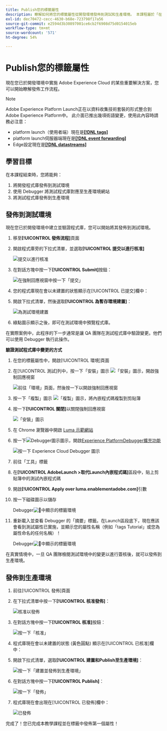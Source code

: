 ```yaml
---
title: Publish您的標籤屬性
description: 瞭解如何將您的標籤屬性從開發環境發佈到測試和生產環境。 本課程屬於「在網站中實作Experience Cloud」教學課程的一部分。
exl-id: dec70472-cecc-4630-b68e-723798f17a56
source-git-commit: e2594d3b30897001ce6cb2f6908d75d0154015eb
workflow-type: tm+mt
source-wordcount: '571'
ht-degree: 54%

---
```


# Publish您的標籤屬性

現在您已於開發環境中實施 Adobe Experience Cloud 的某些重要解決方案，您可以開始瞭解發佈工作流程。

>[!NOTE]
>
>Adobe Experience Platform Launch正在以資料收集技術套裝的形式整合到Adobe Experience Platform中。 此介面已推出幾項術語變更，使用此內容時請務必注意：
>
> * platform launch（使用者端）現在是&#x200B;**[[!DNL tags]](https://experienceleague.adobe.com/docs/experience-platform/tags/home.html?lang=zh-Hant)**
> * platform launch伺服器端現在是&#x200B;**[[!DNL event forwarding]](https://experienceleague.adobe.com/docs/experience-platform/tags/event-forwarding/overview.html?lang=zh-Hant)**
> * Edge設定現在是&#x200B;**[[!DNL datastreams]](https://experienceleague.adobe.com/docs/experience-platform/edge/fundamentals/datastreams.html?lang=zh-Hant)**

## 學習目標

在本課程結束時，您將能夠：

1. 將開發程式庫發佈到測試環境
1. 使用 Debugger 將測試程式庫對應至生產環境網站
1. 將測試程式庫發佈到生產環境

## 發佈到測試環境

現在您已於開發環境中建立並驗證程式庫，您可以開始將其發佈到測試環境。

1. 移至&#x200B;**[!UICONTROL 發佈流程]**&#x200B;頁面

1. 開啟程式庫旁的下拉式清單，並選取&#x200B;**[!UICONTROL 提交以進行核准]**

   ![提交以進行核准](images/publishing-submitForApproval.png)

1. 在對話方塊中按一下&#x200B;**[!UICONTROL Submit]**&#x200B;按鈕：

   ![在強制回應視窗中按一下「提交」](images/publishing-submit.png)

1. 您的程式庫現在會以未建置的狀態顯示在[!UICONTROL 已提交]欄中：

1. 開啟下拉式清單，然後選取&#x200B;**[!UICONTROL 為暫存環境建置]**：

   ![為測試環境建置](images/publishing-buildForStaging.png)

1. 綠點圖示顯示之後，即可在測試環境中預覽程式庫。

在實際案例中，此程序的下一步通常是讓 QA 團隊在測試程式庫中驗證變更。他們可以使用 Debugger 執行此操作。

**驗證測試程式庫中變更的方式**

1. 在您的標籤屬性中，開啟[!UICONTROL 環境]頁面

1. 在[!UICONTROL 測試]列中，按一下「安裝」圖示 ![「安裝」圖示](images/launch-installIcon.png)，開啟強制回應視窗

   ![前往「環境」頁面，然後按一下以開啟強制回應視窗](images/publishing-getStagingCode.png)

1. 按一下「複製」圖示 ![「複製」圖示](images/launch-copyIcon.png)，將內嵌程式碼複製到剪貼簿

1. 按一下&#x200B;**[!UICONTROL 關閉]**&#x200B;以關閉強制回應視窗

   ![「安裝」圖示](images/publishing-copyStagingCode.png)

1. 在 Chrome 瀏覽器中開啟 [Luma 示範網站](https://luma.enablementadobe.com/content/luma/us/en.html)

1. 按一下![Debugger圖示](images/icon-debugger.png)圖示，開啟[Experience PlatformDebugger擴充功能](https://chromewebstore.google.com/detail/adobe-experience-platform/bfnnokhpnncpkdmbokanobigaccjkpob)

   ![按一下 Experience Cloud Debugger 圖示](images/switchEnvironments-openDebugger.png)

1. 前往「工具」標籤

1. 在&#x200B;**[!UICONTROL AdobeLaunch >取代Launch內嵌程式碼]**&#x200B;區段中，貼上剪貼簿中的測試內嵌程式碼
1. 開啟&#x200B;**[!UICONTROL Apply over luma.enablementadobe.com]**&#x200B;引數

1. 按一下磁碟圖示以儲存

   Debugger![&#128279;](images/switchEnvironments-debugger-save.png)中顯示的標籤環境

1. 重新載入並查看 Debugger 的「摘要」標籤。在Launch區段底下，現在應該會看到測試屬性已實施，並顯示您的屬性名稱（例如「tags Tutorial」或您為屬性命名的任何名稱）！

   Debugger![&#128279;](images/publishing-debugger-staging.png)中顯示的標籤環境

在真實情境中，一旦 QA 團隊檢閱測試環境中的變更以進行簽核後，就可以發佈到生產環境。

## 發佈到生產環境

1. 前往[!UICONTROL 發佈]頁面

1. 在下拉式清單中按一下&#x200B;**[!UICONTROL 核准發佈]**：

   ![核准以發佈](images/publishing-approveForPublishing.png)

1. 在對話方塊中按一下&#x200B;**[!UICONTROL 核准]**&#x200B;按鈕：

   ![按一下「核准」](images/publishing-approve.png)

1. 程式庫現在會以未建置的狀態 (黃色圓點) 顯示在[!UICONTROL 已核准]欄中：

1. 開啟下拉式清單，選取&#x200B;**[!UICONTROL 建置和Publish至生產環境]**：

   ![按一下「建置並發佈到生產環境」](images/publishing-buildAndPublishToProduction.png)

1. 在對話方塊中按一下&#x200B;**[!UICONTROL Publish]**：

   ![按一下「發佈」](images/publishing-publish.png)

1. 程式庫現在會出現在[!UICONTROL 已發佈]欄中：

   ![已發佈](images/publishing-published.png)

完成了！您已完成本教學課程並在標籤中發佈第一個屬性！
